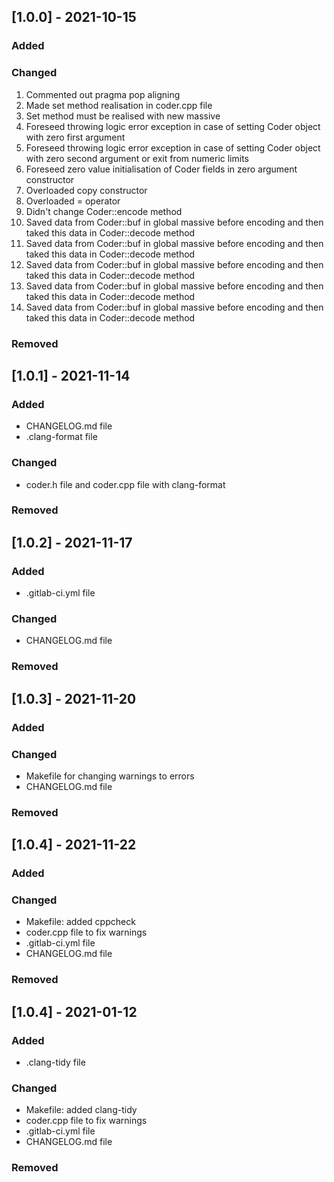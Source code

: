 ## [1.0.0] - 2021-10-15
### Added

### Changed
1. Commented out pragma pop aligning
2. Made set method realisation in coder.cpp file
3. Set method must be realised with new massive
4. Foreseed throwing logic error exception in case of setting Coder object with zero first argument
5. Foreseed throwing logic error exception in case of setting Coder object with zero second argument or exit from numeric limits
6. Foreseed zero value initialisation of Coder fields in zero argument constructor
7. Overloaded copy constructor
8. Overloaded = operator
9. Didn't change Coder::encode method
10. Saved data from Coder::buf in global massive before encoding and then taked this data in Coder::decode method
11. Saved data from Coder::buf in global massive before encoding and then taked this data in Coder::decode method
12. Saved data from Coder::buf in global massive before encoding and then taked this data in Coder::decode method
13. Saved data from Coder::buf in global massive before encoding and then taked this data in Coder::decode method
14. Saved data from Coder::buf in global massive before encoding and then taked this data in Coder::decode method

### Removed

## [1.0.1] - 2021-11-14
### Added
- CHANGELOG.md file
- .clang-format file

### Changed
- coder.h file and coder.cpp file with clang-format

### Removed

## [1.0.2] - 2021-11-17
### Added
- .gitlab-ci.yml file

### Changed
- CHANGELOG.md file

### Removed

## [1.0.3] - 2021-11-20
### Added


### Changed
- Makefile for changing warnings to errors
- CHANGELOG.md file

### Removed

## [1.0.4] - 2021-11-22
### Added


### Changed
- Makefile: added cppcheck
- coder.cpp file to fix warnings
- .gitlab-ci.yml file
- CHANGELOG.md file

### Removed

## [1.0.4] - 2021-01-12
### Added
- .clang-tidy file

### Changed
- Makefile: added clang-tidy
- coder.cpp file to fix warnings
- .gitlab-ci.yml file
- CHANGELOG.md file

### Removed
